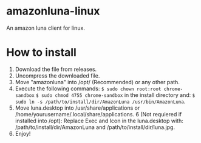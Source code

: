 # amazonluna-linux
An amazon luna client for linux.
# How to install
1. Download the file from releases.
2. Uncompress the downloaded file.
3. Move "amazonluna" into /opt/ (Recommended) or any other path.
4. Execute the following commands:
`$ sudo chown root:root chrome-sandbox`
`$ sudo chmod 4755 chrome-sandbox` in the install directory and:
`$ sudo ln -s /path/to/install/dir/AmazonLuna /usr/bin/AmazonLuna`.
5. Move luna.desktop into /usr/share/applications or /home/yourusername/.local/share/applications.
6 (Not requiered if installed into /opt): Replace Exec and Icon in the luna.desktop with: /path/to/install/dir/AmazonLuna and /path/to/install/dir/luna.jpg.
7. Enjoy!

